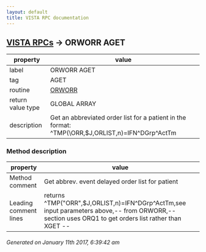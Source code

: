 ```yaml
---
layout: default
title: VISTA RPC documentation
---
```




## [VISTA RPCs](TableOfContent.md) &#8594; ORWORR AGET 

 property | value 
--- | --- 
 label | ORWORR AGET
 tag | AGET
 routine | [ORWORR](http://code.osehra.org/dox/Routine_ORWORR_source.html)
 return value type | GLOBAL ARRAY
 description | Get an abbreviated order list for a patient in the format:     ^TMP(\ORR\,$J,ORLIST,n)=IFN^DGrp^ActTm


### Method description

 property | value 
--- | --- 
 Method comment | Get abbrev. event delayed order list for patient
 Leading comment lines | returns ^TMP("ORR",$J,ORLIST,n)=IFN^DGrp^ActTm,see input parameters above,-- from ORWORR,-- section uses ORQ1 to get orders list rather than XGET --




 ###### Generated on January 11th 2017, 6:39:42 am